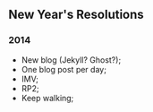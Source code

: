 ## New Year's Resolutions

### 2014

* New blog (Jekyll? Ghost?);
* One blog post per day;
* IMV;
* RP2;
* Keep walking;
